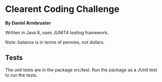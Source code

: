 # Clearent Coding Challenge
**By Daniel Armbruster**

Written in Java 8, uses JUNIT4 testing framework.

Note: balance is in terms of pennies, not dollars.

## Tests
The unit tests are in the package src/test. Run the package as a JUnit test to run the tests. 